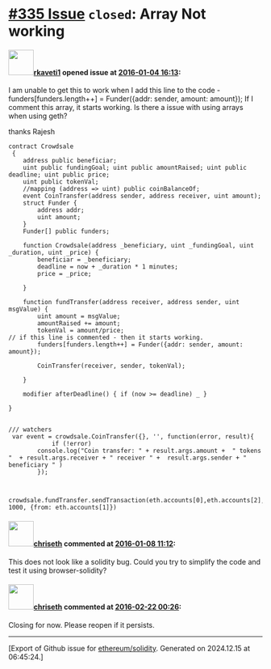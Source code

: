 # [\#335 Issue](https://github.com/ethereum/solidity/issues/335) `closed`: Array Not working

#### <img src="https://avatars.githubusercontent.com/u/5847791?v=4" width="50">[rkaveti1](https://github.com/rkaveti1) opened issue at [2016-01-04 16:13](https://github.com/ethereum/solidity/issues/335):

I am unable to get this to work when I add this line to the code - 
        funders[funders.length++] = Funder({addr: sender, amount: amount});
If I comment this array, it starts working. Is there a issue with using arrays when using geth?

thanks
Rajesh

```
contract Crowdsale
 {
    address public beneficiar;
    uint public fundingGoal; uint public amountRaised; uint public deadline; uint public price;
    uint public tokenVal;
    //mapping (address => uint) public coinBalanceOf;
    event CoinTransfer(address sender, address receiver, uint amount);
    struct Funder {
        address addr;
        uint amount;
    }
    Funder[] public funders;

    function Crowdsale(address _beneficiary, uint _fundingGoal, uint _duration, uint _price) {
        beneficiar = _beneficiary;
        deadline = now + _duration * 1 minutes;
        price = _price;

    }

    function fundTransfer(address receiver, address sender, uint msgValue) {
        uint amount = msgValue;
        amountRaised += amount;
        tokenVal = amount/price;
// if this line is commented - then it starts working.
        funders[funders.length++] = Funder({addr: sender, amount: amount});

        CoinTransfer(receiver, sender, tokenVal);

    }

    modifier afterDeadline() { if (now >= deadline) _ }

}


/// watchers
 var event = crowdsale.CoinTransfer({}, '', function(error, result){
            if (!error)
        console.log("Coin transfer: " + result.args.amount +  " tokens "  + result.args.receiver + " receiver " +  result.args.sender + " beneficiary " )
        });


 crowdsale.fundTransfer.sendTransaction(eth.accounts[0],eth.accounts[2], 1000, {from: eth.accounts[1]})
```


#### <img src="https://avatars.githubusercontent.com/u/9073706?v=4" width="50">[chriseth](https://github.com/chriseth) commented at [2016-01-08 11:12](https://github.com/ethereum/solidity/issues/335#issuecomment-169966777):

This does not look like a solidity bug. Could you try to simplify the code and test it using browser-solidity?

#### <img src="https://avatars.githubusercontent.com/u/9073706?v=4" width="50">[chriseth](https://github.com/chriseth) commented at [2016-02-22 00:26](https://github.com/ethereum/solidity/issues/335#issuecomment-186950352):

Closing for now. Please reopen if it persists.


-------------------------------------------------------------------------------



[Export of Github issue for [ethereum/solidity](https://github.com/ethereum/solidity). Generated on 2024.12.15 at 06:45:24.]
